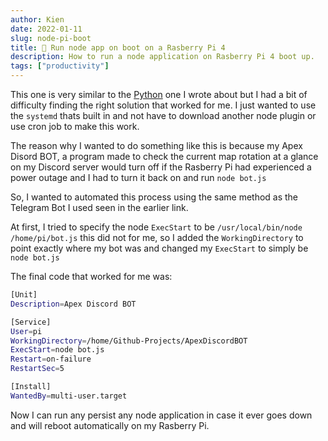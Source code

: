 ```yaml
---
author: Kien
date: 2022-01-11
slug: node-pi-boot
title: 🤖 Run node app on boot on a Rasberry Pi 4
description: How to run a node application on Rasberry Pi 4 boot up.
tags: ["productivity"]
---
```


This one is very similar to the [Python](/107-python-bot-reboot/) one I wrote about but I had a bit of difficulty finding the right solution that worked for me. I just wanted to use the `systemd` thats built in and not have to download another node plugin or use cron job to make this work.

The reason why I wanted to do something like this is because my Apex Disord BOT, a program made to check the current map rotation at a glance on my Discord server would turn off if the Rasberry Pi had experienced a power outage and I had to turn it back on and run `node bot.js`

So, I wanted to automated this process using the same method as the Telegram Bot I used seen in the earlier link.

At first, I tried to specify the node `ExecStart` to be `/usr/local/bin/node /home/pi/bot.js` this did not for me, so I added the `WorkingDirectory` to point exactly where my bot was and changed my `ExecStart` to simply be `node bot.js`

The final code that worked for me was:

```bash
[Unit]
Description=Apex Discord BOT

[Service]
User=pi
WorkingDirectory=/home/Github-Projects/ApexDiscordBOT
ExecStart=node bot.js
Restart=on-failure
RestartSec=5

[Install]
WantedBy=multi-user.target

```

Now I can run any persist any node application in case it ever goes down and will reboot automatically on my Rasberry Pi.
